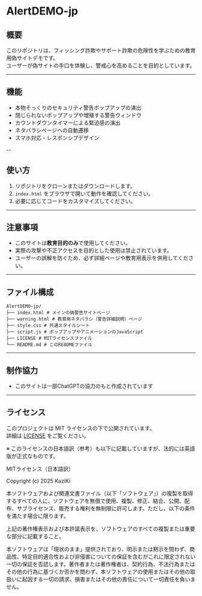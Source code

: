 # AlertDEMO-jp

## 概要
このリポジトリは、フィッシング詐欺やサポート詐欺の危険性を学ぶための教育用偽サイトデモです。  
ユーザーが偽サイトの手口を体験し、警戒心を高めることを目的としています。

---
## 機能
- 本物そっくりのセキュリティ警告ポップアップの演出  
- 閉じられないポップアップや増殖する警告ウィンドウ  
- カウントダウンタイマーによる緊迫感の演出  
- ネタバラシページへの自動遷移  
- スマホ対応・レスポンシブデザイン  

-- 
## 使い方
1. リポジトリをクローンまたはダウンロードします。  
2. `index.html` をブラウザで開いて動作を確認してください。  
3. 必要に応じてコードをカスタマイズしてください。  

---
## 注意事項
- このサイトは**教育目的のみ**で使用してください。  
- 実際の攻撃や不正アクセスを目的とした使用は禁止されています。  
- ユーザーの誤解を防ぐため、必ず詳細ページや教育用表示を併用してください。  

---
## ファイル構成
```plaintext
AlertDEMO-jp/
├── index.html # メインの偽警告サイトページ
├── warning.html # 教育用ネタバラシ（警告詳細説明）ページ
├── style.css # 共通スタイルシート
├── script.js # ポップアップやアニメーションのJavaScript
├── LICENSE # MITライセンスファイル
└── README.md # このREADMEファイル
```

---
## 制作協力
- このサイトは一部ChatGPTの協力のもと作成されています
---
## ライセンス

このプロジェクトは MIT ライセンスの下で公開されています。  
詳細は [LICENSE](./LICENSE) をご覧ください。

※ このライセンスの日本語訳（参考）も以下に記載していますが、法的には英語版が正式なものです。

MITライセンス（日本語訳）

Copyright (c) 2025 KaziKi

本ソフトウェアおよび関連文書ファイル（以下「ソフトウェア」）の複製を取得するすべての人に、ソフトウェアを無償で使用、複製、修正、結合、公開、配布、サブライセンス、販売する権利を無制限に許可します。ただし、以下の条件を満たす場合に限ります。

上記の著作権表示および本許諾表示を、ソフトウェアのすべての複製または重要な部分に記載すること。

本ソフトウェアは「現状のまま」提供されており、明示または黙示を問わず、商品性、特定目的適合性および非侵害についての保証を含むがこれに限定されない一切の保証を否認します。著作者または著作権者は、契約行為、不法行為またはその他の行為に基づくか否かを問わず、本ソフトウェアの使用またはその他の取扱いに起因する一切の請求、損害またはその他の責任について一切責任を負いません。


